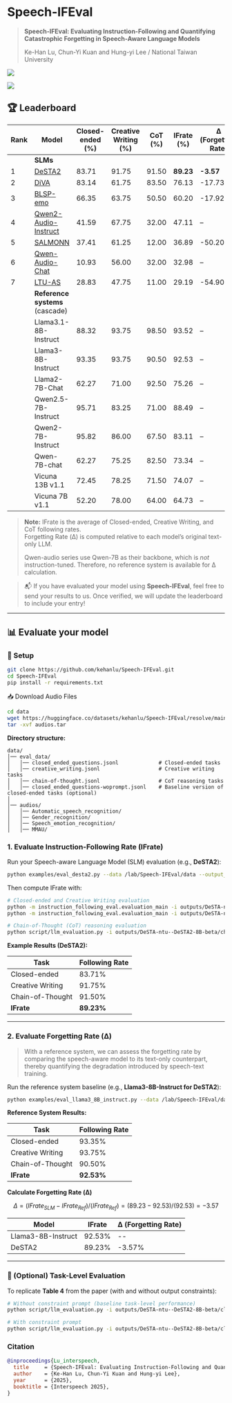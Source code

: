 
# Speech-IFEval

> **Speech-IFEval: Evaluating Instruction-Following and Quantifying Catastrophic Forgetting in Speech-Aware Language Models**
> 
> Ke-Han Lu, Chun-Yi Kuan and Hung-yi Lee / National Taiwan University

[![](https://img.shields.io/badge/arxiv-2505.19037-brightgreen)](https://arxiv.org/abs/2505.19037)

![](https://github.com/user-attachments/assets/6f13b716-5bfa-42b6-af8d-efeba49cc8eb)

## 🏆 Leaderboard

| Rank | Model                         | Closed-ended (%) | Creative Writing (%) | CoT (%) | **IFrate (%)** | **Δ (Forgetting Rate)** |
|------|-------------------------------|------------------|-----------------------|---------|----------------|--------------------------|
|| **SLMs**||||||
| 1    | [DeSTA2](https://arxiv.org/abs/2409.20007)            | 83.71               | 91.75                 | 91.50   | **89.23**       | **-3.57**               |
| 2    | [DiVA](https://arxiv.org/abs/2410.02678)              | 83.14               | 61.75                 | 83.50   | 76.13           | -17.73                  |
| 3    | [BLSP-emo](https://arxiv.org/abs/2406.03872)          | 66.35               | 63.75                 | 50.50   | 60.20           | -17.92                  |
| 4    | [Qwen2-Audio-Instruct](https://arxiv.org/abs/2407.10759) | 41.59           | 67.75                 | 32.00   | 47.11           | –                        |
| 5    | [SALMONN](https://arxiv.org/abs/2310.13289)           | 37.41               | 61.25                 | 12.00   | 36.89           | -50.20                  |
| 6    | [Qwen-Audio-Chat](https://arxiv.org/abs/2311.07919)   | 10.93               | 56.00                 | 32.00   | 32.98           | –                        |
| 7    | [LTU-AS](https://arxiv.org/abs/2309.14405)            | 28.83               | 47.75                 | 11.00   | 29.19           | -54.90                  |
|| **Reference systems** (cascade)||||||
|     | Llama3.1-8B-Instruct           | 88.32               | 93.75                 | 98.50   | 93.52       | –                        |
|     | Llama3-8B-Instruct             | 93.35               | 93.75                 | 90.50   | 92.53           | –                        |
|     | Llama2-7B-Chat                 | 62.27               | 71.00                 | 92.50   | 75.26           | –                        |
|     | Qwen2.5-7B-Instruct            | 95.71               | 83.25                 | 71.00   | 88.49           | –                        |
|     | Qwen2-7B-Instruct              | 95.82               | 86.00                 | 67.50   | 83.11           | –                        |
|     | Qwen-7B-chat                    | 62.27               | 75.25                 | 82.50   | 73.34           | –                        |
|     | Vicuna 13B v1.1                 | 72.45               | 78.25                 | 71.50   | 74.07           | –                        |
|     | Vicuna 7B v1.1                  | 52.20               | 78.00                 | 64.00   | 64.73           | –                        |




> **Note:** IFrate is the average of Closed-ended, Creative Writing, and CoT following rates.  
> Forgetting Rate (Δ) is computed relative to each model’s original text-only LLM.
> 
> Qwen-audio series use Qwen-7B as their backbone, which is *not* instruction-tuned. Therefore, no reference system is available for Δ calculation.

> 📬 If you have evaluated your model using **Speech-IFEval**, feel free to send your results to us. Once verified, we will update the leaderboard to include your entry!

---

## 📊 Evaluate your model

### 🔧 Setup

```bash
git clone https://github.com/kehanlu/Speech-IFEval.git
cd Speech-IFEval
pip install -r requirements.txt
```

📥 Download Audio Files

```bash
cd data
wget https://huggingface.co/datasets/kehanlu/Speech-IFEval/resolve/main/audios.tar
tar -xvf audios.tar
```

**Directory structure:**

```
data/
│── eval_data/
│   │── closed_ended_questions.jsonl             # Closed-ended tasks
│   │── creative_writing.jsonl                   # Creative writing tasks
│   │── chain-of-thought.jsonl                   # CoT reasoning tasks
│   │── closed_ended_questions-woprompt.jsonl    # Baseline version of closed-ended tasks (optional)
│
│── audios/
│   │── Automatic_speech_recognition/
│   │── Gender_recognition/
│   │── Speech_emotion_recognition/
│   │── MMAU/
```


### 1. Evaluate Instruction-Following Rate (IFrate)

Run your Speech-aware Language Model (SLM) evaluation (e.g., **DeSTA2**):

```bash
python examples/eval_desta2.py --data /lab/Speech-IFEval/data --output_dir outputs
```

Then compute IFrate with:

```bash
# Closed-ended and Creative Writing evaluation
python -m instruction_following_eval.evaluation_main -i outputs/DeSTA-ntu--DeSTA2-8B-beta/closed_ended_questions.jsonl
python -m instruction_following_eval.evaluation_main -i outputs/DeSTA-ntu--DeSTA2-8B-beta/creative_writing.jsonl

# Chain-of-Thought (CoT) reasoning evaluation
python script/llm_evaluation.py -i outputs/DeSTA-ntu--DeSTA2-8B-beta/chain-of-thought.jsonl --stage 0
```

**Example Results (DeSTA2):**

| Task              | Following Rate |
|------------------|----------------|
| Closed-ended      | 83.71%         |
| Creative Writing  | 91.75%         |
| Chain-of-Thought  | 91.50%         |
| **IFrate**        | **89.23%**     |

---

### 2. Evaluate Forgetting Rate (Δ)

> With a reference system, we can assess the forgetting rate by comparing the speech-aware model to its text-only counterpart, thereby quantifying the degradation introduced by speech-text training.


Run the reference system baseline (e.g., **Llama3-8B-Instruct for DeSTA2**):

```bash
python examples/eval_llama3_8B_instruct.py --data /lab/Speech-IFEval/data --output_dir outputs
```

**Reference System Results:**

| Task              | Following Rate |
|------------------|----------------|
| Closed-ended      | 93.35%         |
| Creative Writing  | 93.75%         |
| Chain-of-Thought  | 90.50%         |
| **IFrate**        | **92.53%**     |


**Calculate Forgetting Rate (Δ)**

$$
Δ = (IFrate_{SLM} - IFrate_{Ref}) / (IFrate_{Ref}) = (89.23 - 92.53) / (92.53) = -3.57
$$

| Model            | IFrate | Δ (Forgetting Rate) |
|------------------|--------|---------------------|
| Llama3-8B-Instruct | 92.53% | --                  |
| DeSTA2            | 89.23% | -3.57%              |

---

### 📌 (Optional) Task-Level Evaluation

To replicate **Table 4** from the paper (with and without output constraints):

```bash
# Without constraint prompt (baseline task-level performance)
python script/llm_evaluation.py -i outputs/DeSTA-ntu--DeSTA2-8B-beta/closed_ended_questions-woprompt.jsonl --stage 0

# With constraint prompt
python script/llm_evaluation.py -i outputs/DeSTA-ntu--DeSTA2-8B-beta/closed_ended_questions.jsonl --stage 0
```


### Citation

```bibtex
@inproceedings{Lu_interspeech,
  title     = {Speech-IFEval: Evaluating Instruction-Following and Quantifying Catastrophic Forgetting in Speech-Aware Language Models},
  author    = {Ke-Han Lu, Chun-Yi Kuan and Hung-yi Lee},
  year      = {2025},
  booktitle = {Interspeech 2025},
}
```
